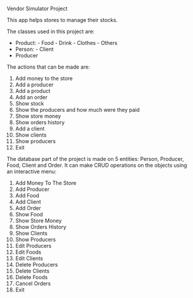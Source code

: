 Vendor Simulator Project

This app helps stores to manage their stocks. 

The classes used in this project are:
  - Product:
        - Food
        - Drink
        - Clothes
        - Others
  - Person:
        - Client
  - Producer

The actions that can be made are:
  1. Add money to the store
  2. Add a producer
  3. Add a product
  4. Add an order
  5. Show stock
  6. Show the producers and how much were they paid
  7. Show store money
  8. Show orders history
  9. Add a client
  10. Show clients
  11. Show producers
  0. Exit
 
The database part of the project is made on 5 entities: Person, Producer, Food, Client and Order.
It can make CRUD operations on the objects using an interactive menu:
  
  1. Add Money To The Store
  2. Add Producer
  3. Add Food 
  4. Add Client
  5. Add Order
  6. Show Food  
  7. Show Store Money
  8. Show Orders History
  9. Show Clients
  10. Show Producers
  11. Edit Producers
  12. Edit Foods
  13. Edit Clients
  14. Delete Producers
  15. Delete Clients
  16. Delete Foods
  17. Cancel Orders
  18. Exit
